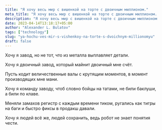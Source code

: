 ```yaml
---
title: "Я хочу весь мир с вишенкой на торте с двоичным миллионом."
meta_title: "Я хочу весь мир с вишенкой на торте с двоичным миллионом. — Alexander Leon Bulatov's Blog"
description: "Я хочу весь мир с вишенкой на торте с двоичным миллионом."
date: 2023-04-14T13:18:17+05:00
author: "Alexander L. Bulatov"
tags: ["technology"]
slug: "ya-hochu-ves-mir-s-vishenkoy-na-torte-s-dvoichnym-millionomyu"
draft: false
---
```


Хочу я завод, но не тот, что из металла выплавляет детали.

Хочу я двоичный завод, который майнит двоичный мне счёт.

Пусть кодит величественные валы с крутящим моментов, в момент производящих мне мани.

Хочу я команду заводу, чтоб словно бойцы на татами, не били баклуши, а били по клаве.

Меняли замахов регистр с каждым времени тиком, ругались как тигры на баги и быстро фиксы в продакш давали.

Хочу я людей всё же, людей сохранить, ведь робот не знает понятия чести.